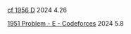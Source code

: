 [cf 1956 D](https://codeforces.com/contest/1956/problem/D)   2024 4.26

[1951 Problem - E - Codeforces](https://codeforces.com/contest/1951/problem/E)   2024 5.8





